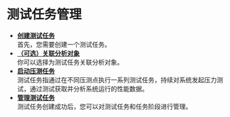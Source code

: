 # 测试任务管理<a name="cpts_01_0015"></a>

-   **[创建测试任务](创建测试任务.md)**  
首先，您需要创建一个测试任务。
-   **[（可选）关联分析对象](（可选）关联分析对象.md)**  
你可以选择为测试任务关联分析对象。
-   **[启动压测任务](启动压测任务.md)**  
测试任务指通过在不同压测点执行一系列测试任务，持续对系统发起压力测试，通过测试获取并分析系统运行的性能数据。
-   **[管理测试任务](管理测试任务.md)**  
测试任务创建成功后，您可以对测试任务和任务阶段进行管理。

